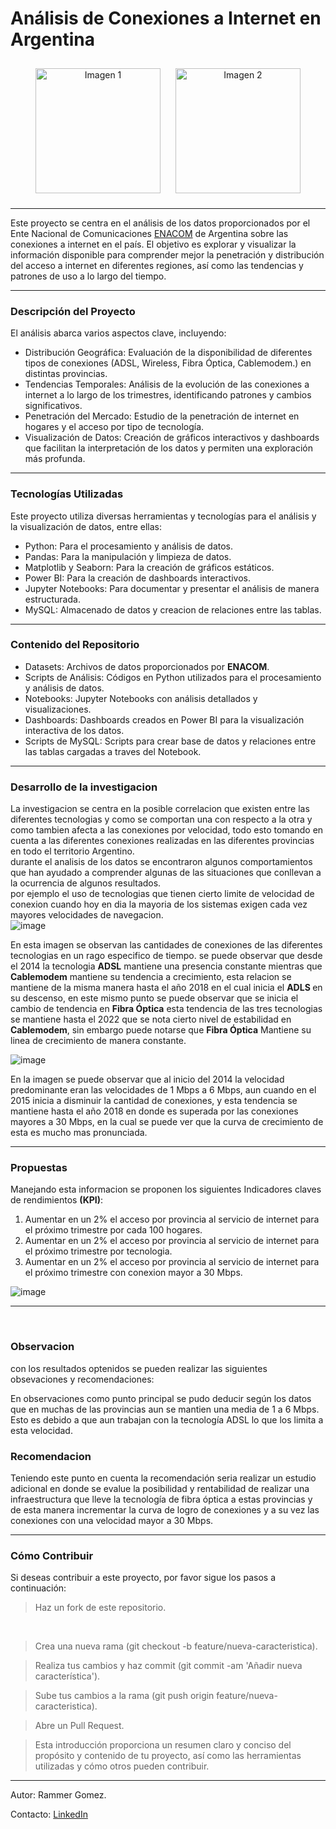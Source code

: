 # Análisis de Conexiones a Internet en Argentina

<p align="center">
  <img src="https://github.com/user-attachments/assets/52147ba3-5b39-4d5a-9718-91804782062d" alt="Imagen 1" style="width:200px; height:200px; margin:10px;">
  <img src="https://github.com/rammerbot/ETL__Machine_Learning_API_movie_recommendation/assets/123994694/030cdb40-685c-45c7-981c-36ba4ac446db" alt="Imagen 2" style="width:200px; height:200px; margin:10px;">
</p>

---

Este proyecto se centra en el análisis de los datos proporcionados por el Ente Nacional de
Comunicaciones [ENACOM](https://indicadores.enacom.gob.ar/datos-abiertos) de Argentina sobre las conexiones a internet en el país.
El objetivo es explorar y visualizar la información disponible para comprender mejor la
penetración y distribución del acceso a internet en diferentes regiones, así como las
tendencias y patrones de uso a lo largo del tiempo.

---

### Descripción del Proyecto

El análisis abarca varios aspectos clave, incluyendo:

- Distribución Geográfica: Evaluación de la disponibilidad de diferentes tipos de conexiones (ADSL, Wireless, Fibra Óptica, Cablemodem.) en distintas provincias.
- Tendencias Temporales: Análisis de la evolución de las conexiones a internet a lo largo de
los trimestres, identificando patrones y cambios significativos.
- Penetración del Mercado: Estudio de la penetración de internet en hogares y el acceso por tipo de tecnología.
- Visualización de Datos: Creación de gráficos interactivos y dashboards que facilitan la
interpretación de los datos y permiten una exploración más profunda.

---

### Tecnologías Utilizadas

Este proyecto utiliza diversas herramientas y tecnologías para el análisis y la visualización
de datos, entre ellas:

- Python: Para el procesamiento y análisis de datos.
- Pandas: Para la manipulación y limpieza de datos.
- Matplotlib y Seaborn: Para la creación de gráficos estáticos.
- Power BI: Para la creación de dashboards interactivos.
- Jupyter Notebooks: Para documentar y presentar el análisis de manera estructurada.
- MySQL: Almacenado de datos y creacion de relaciones entre las tablas.

----

### Contenido del Repositorio

- Datasets: Archivos de datos proporcionados por <strong>ENACOM</strong>.
- Scripts de Análisis: Códigos en Python utilizados para el procesamiento y análisis de datos.
- Notebooks: Jupyter Notebooks con análisis detallados y visualizaciones.
- Dashboards: Dashboards creados en Power BI para la visualización interactiva de los datos.
- Scripts de MySQL: Scripts para crear base de datos y relaciones entre las tablas cargadas a traves del Notebook.

---

### Desarrollo de la investigacion

La investigacion se centra en la posible correlacion que existen entre las diferentes
tecnologias y como se comportan una con respecto a la otra y como tambien afecta a las
conexiones por velocidad, todo esto tomando en cuenta a las diferentes conexiones
realizadas en las diferentes provincias en todo el territorio Argentino.
<br>
durante el analisis de los datos se encontraron algunos comportamientos que han
ayudado a comprender algunas de las situaciones que conllevan a la ocurrencia de
algunos resultados.<br>
por ejemplo el uso de tecnologias que tienen cierto limite de velocidad de conexion
cuando hoy en dia la mayoria de los sistemas exigen cada vez mayores velocidades de
navegacion.
<br>
![image](https://github.com/user-attachments/assets/86f06a82-bee2-4f5c-958f-e9c6ed5122a7)

En esta imagen se observan las cantidades de conexiones de las diferentes tecnologias
en un rago especifico de tiempo.
se puede observar que desde el 2014 la tecnologia <strong>ADSL</strong> mantiene
una presencia constante mientras que <strong>Cablemodem</strong> mantiene su
tendencia a crecimiento, esta relacion se mantiene de la misma manera hasta el año 2018
en el cual inicia el <strong>ADLS </strong> en su descenso, en este mismo punto se
puede observar que se inicia el cambio de tendencia en <strong>Fibra
Óptica</strong> esta tendencia de las tres tecnologias se mantiene hasta el 2022 que se
nota cierto nivel de estabilidad en <strong> Cablemodem</strong>, sin embargo puede
notarse que <strong>Fibra Óptica</strong> Mantiene su linea de crecimiento de
manera constante.


![image](https://github.com/user-attachments/assets/2b48d225-ead8-40b4-b617-4e2fe91f3691)

En la imagen se puede observar que al inicio del 2014 la velocidad predominante eran las
velocidades de 1 Mbps a 6 Mbps, aun cuando en el 2015 inicia a disminuir la cantidad de
conexiones,  y esta tendencia se mantiene hasta el año 2018 en donde es superada por
las conexiones mayores a 30 Mbps, en la cual se puede ver que la curva de crecimiento
de esta es mucho mas pronunciada.
<br>

---

### Propuestas

Manejando esta informacion se proponen los siguientes Indicadores claves de rendimientos <strong>(KPI)</strong>:

1. Aumentar en un 2% el acceso por provincia al servicio de internet para el próximo trimestre por cada 100 hogares.
2. Aumentar en un 2% el acceso  por provincia al servicio de internet para el próximo trimestre por tecnologia.
3. Aumentar en un 2% el acceso  por provincia al servicio de internet para el próximo trimestre con conexion mayor a 30 Mbps.

![image](https://github.com/user-attachments/assets/6ff8e126-7d39-4a2e-8026-62e60481eb8a)


--- 

<br>

### Observacion

con los resultados optenidos se pueden realizar las siguientes obsevaciones y recomendaciones:

En observaciones como punto principal se pudo deducir según los datos que en muchas
de las provincias aun se mantien una media de 1 a 6 Mbps. Esto es debido a que aun
trabajan con la tecnología ADSL lo que los limita a esta velocidad.

### Recomendacion

Teniendo este punto en cuenta la recomendación seria realizar un estudio adicional en
donde se evalue la posibilidad y rentabilidad de realizar una infraestructura que lleve la
tecnología de fibra óptica a estas provincias y de esta manera incrementar la curva de
logro de conexiones y a su vez las conexiones con una velocidad mayor a 30 Mbps.

---

### Cómo Contribuir

Si deseas contribuir a este proyecto, por favor sigue los pasos a continuación:
<br>

> Haz un fork de este repositorio.

<br>

> Crea una nueva rama (git checkout -b feature/nueva-caracteristica).

> Realiza tus cambios y haz commit (git commit -am 'Añadir nueva característica').

> Sube tus cambios a la rama (git push origin feature/nueva-caracteristica).

> Abre un Pull Request.

> Esta introducción proporciona un resumen claro y conciso del propósito y contenido de tu proyecto, así como las herramientas utilizadas y cómo otros pueden contribuir.

---

Autor:
Rammer Gomez.

Contacto:
[LinkedIn](https://www.linkedin.com/in/rammer-gomez/)
